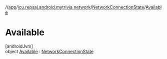 //[app](../../../../index.md)/[icu.repsaj.android.mytrivia.network](../../index.md)/[NetworkConnectionState](../index.md)/[Available](index.md)

# Available

[androidJvm]\
object [Available](index.md) : [NetworkConnectionState](../index.md)
